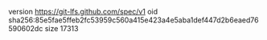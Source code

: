 version https://git-lfs.github.com/spec/v1
oid sha256:85e5fae5ffeb2fc53959c560a415e423a4e5aba1def447d2b6eaed76590602dc
size 17313
